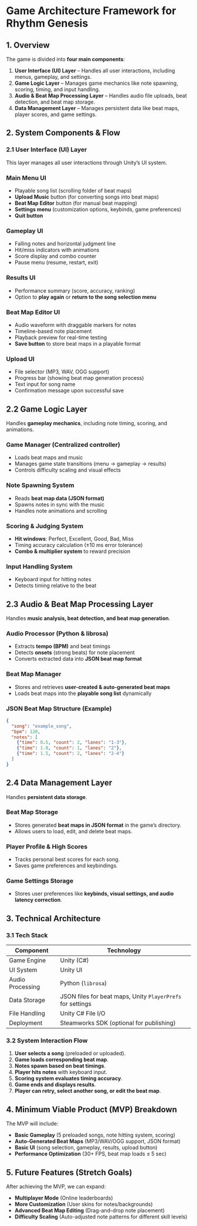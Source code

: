 # Game Architecture Framework for Rhythm Genesis

## 1. Overview
The game is divided into **four main components**:
1. **User Interface (UI) Layer** – Handles all user interactions, including menus, gameplay, and settings.
2. **Game Logic Layer** – Manages game mechanics like note spawning, scoring, timing, and input handling.
3. **Audio & Beat Map Processing Layer** – Handles audio file uploads, beat detection, and beat map storage.
4. **Data Management Layer** – Manages persistent data like beat maps, player scores, and game settings.

## 2. System Components & Flow

### 2.1 User Interface (UI) Layer
This layer manages all user interactions through Unity’s UI system.

### Main Menu UI
- Playable song list (scrolling folder of beat maps)
- **Upload Music** button (for converting songs into beat maps)
- **Beat Map Editor** button (for manual beat mapping)
- **Settings menu** (customization options, keybinds, game preferences)
- **Quit button**

### Gameplay UI
- Falling notes and horizontal judgment line
- Hit/miss indicators with animations
- Score display and combo counter
- Pause menu (resume, restart, exit)

### Results UI
- Performance summary (score, accuracy, ranking)
- Option to **play again** or **return to the song selection menu**

### Beat Map Editor UI
- Audio waveform with draggable markers for notes
- Timeline-based note placement
- Playback preview for real-time testing
- **Save button** to store beat maps in a playable format

### Upload UI
- File selector (MP3, WAV, OGG support)
- Progress bar (showing beat map generation process)
- Text input for song name
- Confirmation message upon successful save

## 2.2 Game Logic Layer
Handles **gameplay mechanics**, including note timing, scoring, and animations.

### Game Manager (Centralized controller)
- Loads beat maps and music
- Manages game state transitions (menu → gameplay → results)
- Controls difficulty scaling and visual effects

### Note Spawning System
- Reads **beat map data (JSON format)**
- Spawns notes in sync with the music
- Handles note animations and scrolling

### Scoring & Judging System
- **Hit windows**: Perfect, Excellent, Good, Bad, Miss
- Timing accuracy calculation (±10 ms error tolerance)
- **Combo & multiplier system** to reward precision

### Input Handling System
- Keyboard input for hitting notes
- Detects timing relative to the beat

## 2.3 Audio & Beat Map Processing Layer
Handles **music analysis, beat detection, and beat map generation**.

### Audio Processor (Python & librosa)
- Extracts **tempo (BPM)** and beat timings
- Detects **onsets** (strong beats) for note placement
- Converts extracted data into **JSON beat map format**

### Beat Map Manager
- Stores and retrieves **user-created & auto-generated beat maps**
- Loads beat maps into the **playable song list** dynamically

### JSON Beat Map Structure (Example)
```json
{
  "song": "example_song",
  "bpm": 120,
  "notes": [
    {"time": 0.5, "count": 2, "lanes": "1-3"},
    {"time": 1.0, "count": 1, "lanes": "2"},
    {"time": 1.5, "count": 2, "lanes": "2-4"}
  ]
}
```

## 2.4 Data Management Layer
Handles **persistent data storage**.

### Beat Map Storage
- Stores generated **beat maps in JSON format** in the game’s directory.
- Allows users to load, edit, and delete beat maps.

### Player Profile & High Scores
- Tracks personal best scores for each song.
- Saves game preferences and keybindings.

### Game Settings Storage
- Stores user preferences like **keybinds, visual settings, and audio latency correction**.

## 3. Technical Architecture

### 3.1 Tech Stack
| Component | Technology |
|-----------|------------|
| Game Engine | Unity (C#) |
| UI System | Unity UI |
| Audio Processing | Python (`librosa`) |
| Data Storage | JSON files for beat maps, Unity `PlayerPrefs` for settings |
| File Handling | Unity C# File I/O |
| Deployment | Steamworks SDK (optional for publishing) |

### 3.2 System Interaction Flow
1. **User selects a song** (preloaded or uploaded).
2. **Game loads corresponding beat map**.
3. **Notes spawn based on beat timings**.
4. **Player hits notes** with keyboard input.
5. **Scoring system evaluates timing accuracy**.
6. **Game ends and displays results**.
7. **Player can retry, select another song, or edit the beat map**.

## 4. Minimum Viable Product (MVP) Breakdown
The MVP will include:
- **Basic Gameplay** (5 preloaded songs, note hitting system, scoring)
- **Auto-Generated Beat Maps** (MP3/WAV/OGG support, JSON format)
- **Basic UI** (song selection, gameplay, results, upload button)
- **Performance Optimization** (30+ FPS, beat map loads ≤ 5 sec)

## 5. Future Features (Stretch Goals)
After achieving the MVP, we can expand:
- **Multiplayer Mode** (Online leaderboards)
- **More Customization** (User skins for notes/backgrounds)
- **Advanced Beat Map Editing** (Drag-and-drop note placement)
- **Difficulty Scaling** (Auto-adjusted note patterns for different skill levels)
